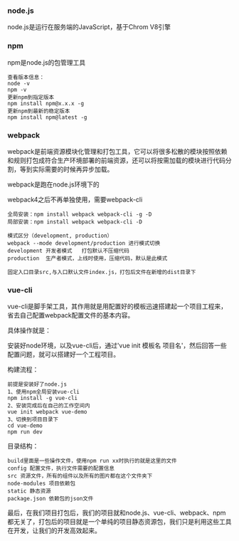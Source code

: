 ### node.js

node.js是运行在服务端的JavaScript，基于Chrom V8引擎

### npm

npm是node.js的包管理工具

```
查看版本信息：
node -v
npm -v
更新npm到指定版本
npm install npm@x.x.x -g
更新npm到最新的稳定版本
npm install npm@latest -g
```

### webpack

webpack是前端资源模块化管理和打包工具，它可以将很多松散的模块按照依赖和规则打包成符合生产环境部署的前端资源，还可以将按需加载的模块进行代码分割，等到实际需要的时候再异步加载。

webpack是跑在node.js环境下的

webpack4之后不再单独使用，需要webpack-cli

```
全局安装：npm install webpack webpack-cli -g -D
局部安装：npm install webpack webpack-cli -D

模式区分（development, production）
webpack --mode development/production 进行模式切换
development	开发者模式	打包默认不压缩代码
production	生产者模式，上线时使用，压缩代码，默认是此模式

固定入口目录src,与入口默认文件index.js，打包后文件在新增的dist目录下
```



### vue-cli

vue-cli是脚手架工具，其作用就是用配置好的模板迅速搭建起一个项目工程来，省去自己配置webpack配置文件的基本内容。

具体操作就是：

安装好node环境，以及vue-cli后，通过'vue init 模板名 项目名'，然后回答一些配置问题，就可以搭建好一个工程项目。

构建流程：

```
前提是安装好了node.js
1、使用npm全局安装vue-cli
npm install -g vue-cli
2、安装完成后在自己的工作空间内
vue init webpack vue-demo
3、切换到项目目录下
cd vue-demo 
npm run dev
```

目录结构：

```
build里面是一些操作文件，使用npm run xx时执行的就是这里的文件
config 配置文件，执行文件需要的配置信息
src 资源文件，所有的组件以及所有的图片都在这个文件夹下
node-modules 项目依赖包
static 静态资源
package.json 依赖包的json文件
```



最后，在我们项目打包后，我们的项目就和node.js、vue-cli、webpack、npm都无关了，打包后的项目就是一个单纯的项目静态资源包，我们只是利用这些工具在开发，让我们的开发高效起来。

